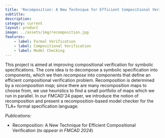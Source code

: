 ```yaml
---
title: 'Recomposition: A New Technique for Efficient Compositional Verification'
subtitle: 
description: 
category: current
layout: product
image: ../assets/img/recomposition.jpg
features:
    - label: Formal Verification
    - label: Compositional Verification
    - label: Model Checking
---
```


This project is aimed at improving compositional verification for symbolic specifications.
The core idea is to decompose a symbolic specification into components, which we then *recompose* into components that define an efficient compositional verification problem.
Recomposition is determined by a *recomposition map*; since there are many recomposition maps to choose from, we use heuristics to find a small portfolio of maps which we run in parallel.
In our FMCAD'24 paper, we introduce the notion of recomposition and present a recomposition-based model checker for the TLA+ formal specification language.

*Publications:*
- Recomposition: A New Technique for Efficient Compositional Verification (*to appear in FMCAD 2024*)
